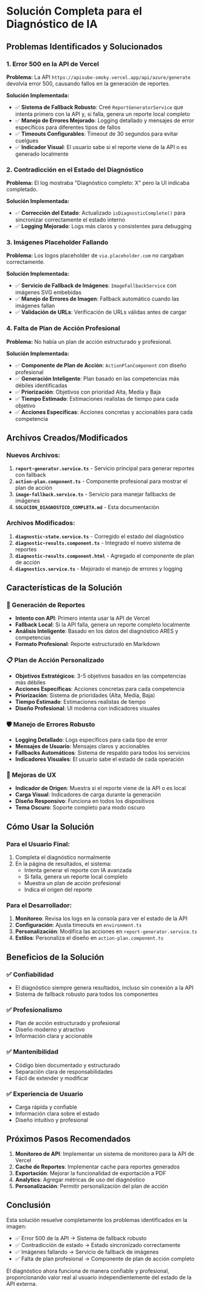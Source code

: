 # Solución Completa para el Diagnóstico de IA

## Problemas Identificados y Solucionados

### 1. Error 500 en la API de Vercel
**Problema:** La API `https://apisube-smoky.vercel.app/api/azure/generate` devolvía error 500, causando fallos en la generación de reportes.

**Solución Implementada:**
- ✅ **Sistema de Fallback Robusto**: Creé `ReportGeneratorService` que intenta primero con la API y, si falla, genera un reporte local completo
- ✅ **Manejo de Errores Mejorado**: Logging detallado y mensajes de error específicos para diferentes tipos de fallos
- ✅ **Timeouts Configurables**: Timeout de 30 segundos para evitar cuelgues
- ✅ **Indicador Visual**: El usuario sabe si el reporte viene de la API o es generado localmente

### 2. Contradicción en el Estado del Diagnóstico
**Problema:** El log mostraba "Diagnóstico completo: X" pero la UI indicaba completado.

**Solución Implementada:**
- ✅ **Corrección del Estado**: Actualizado `isDiagnosticComplete()` para sincronizar correctamente el estado interno
- ✅ **Logging Mejorado**: Logs más claros y consistentes para debugging

### 3. Imágenes Placeholder Fallando
**Problema:** Los logos placeholder de `via.placeholder.com` no cargaban correctamente.

**Solución Implementada:**
- ✅ **Servicio de Fallback de Imágenes**: `ImageFallbackService` con imágenes SVG embebidas
- ✅ **Manejo de Errores de Imagen**: Fallback automático cuando las imágenes fallan
- ✅ **Validación de URLs**: Verificación de URLs válidas antes de cargar

### 4. Falta de Plan de Acción Profesional
**Problema:** No había un plan de acción estructurado y profesional.

**Solución Implementada:**
- ✅ **Componente de Plan de Acción**: `ActionPlanComponent` con diseño profesional
- ✅ **Generación Inteligente**: Plan basado en las competencias más débiles identificadas
- ✅ **Priorización**: Objetivos con prioridad Alta, Media y Baja
- ✅ **Tiempo Estimado**: Estimaciones realistas de tiempo para cada objetivo
- ✅ **Acciones Específicas**: Acciones concretas y accionables para cada competencia

## Archivos Creados/Modificados

### Nuevos Archivos:
1. **`report-generator.service.ts`** - Servicio principal para generar reportes con fallback
2. **`action-plan.component.ts`** - Componente profesional para mostrar el plan de acción
3. **`image-fallback.service.ts`** - Servicio para manejar fallbacks de imágenes
4. **`SOLUCION_DIAGNOSTICO_COMPLETA.md`** - Esta documentación

### Archivos Modificados:
1. **`diagnostic-state.service.ts`** - Corregido el estado del diagnóstico
2. **`diagnostic-results.component.ts`** - Integrado el nuevo sistema de reportes
3. **`diagnostic-results.component.html`** - Agregado el componente de plan de acción
4. **`diagnostics.service.ts`** - Mejorado el manejo de errores y logging

## Características de la Solución

### 🚀 Generación de Reportes
- **Intento con API**: Primero intenta usar la API de Vercel
- **Fallback Local**: Si la API falla, genera un reporte completo localmente
- **Análisis Inteligente**: Basado en los datos del diagnóstico ARES y competencias
- **Formato Profesional**: Reporte estructurado en Markdown

### 📋 Plan de Acción Personalizado
- **Objetivos Estratégicos**: 3-5 objetivos basados en las competencias más débiles
- **Acciones Específicas**: Acciones concretas para cada competencia
- **Priorización**: Sistema de prioridades (Alta, Media, Baja)
- **Tiempo Estimado**: Estimaciones realistas de tiempo
- **Diseño Profesional**: UI moderna con indicadores visuales

### 🛡️ Manejo de Errores Robusto
- **Logging Detallado**: Logs específicos para cada tipo de error
- **Mensajes de Usuario**: Mensajes claros y accionables
- **Fallbacks Automáticos**: Sistema de respaldo para todos los servicios
- **Indicadores Visuales**: El usuario sabe el estado de cada operación

### 🎨 Mejoras de UX
- **Indicador de Origen**: Muestra si el reporte viene de la API o es local
- **Carga Visual**: Indicadores de carga durante la generación
- **Diseño Responsivo**: Funciona en todos los dispositivos
- **Tema Oscuro**: Soporte completo para modo oscuro

## Cómo Usar la Solución

### Para el Usuario Final:
1. Completa el diagnóstico normalmente
2. En la página de resultados, el sistema:
   - Intenta generar el reporte con IA avanzada
   - Si falla, genera un reporte local completo
   - Muestra un plan de acción profesional
   - Indica el origen del reporte

### Para el Desarrollador:
1. **Monitoreo**: Revisa los logs en la consola para ver el estado de la API
2. **Configuración**: Ajusta timeouts en `environment.ts`
3. **Personalización**: Modifica las acciones en `report-generator.service.ts`
4. **Estilos**: Personaliza el diseño en `action-plan.component.ts`

## Beneficios de la Solución

### ✅ Confiabilidad
- El diagnóstico siempre genera resultados, incluso sin conexión a la API
- Sistema de fallback robusto para todos los componentes

### ✅ Profesionalismo
- Plan de acción estructurado y profesional
- Diseño moderno y atractivo
- Información clara y accionable

### ✅ Mantenibilidad
- Código bien documentado y estructurado
- Separación clara de responsabilidades
- Fácil de extender y modificar

### ✅ Experiencia de Usuario
- Carga rápida y confiable
- Información clara sobre el estado
- Diseño intuitivo y profesional

## Próximos Pasos Recomendados

1. **Monitoreo de API**: Implementar un sistema de monitoreo para la API de Vercel
2. **Cache de Reportes**: Implementar cache para reportes generados
3. **Exportación**: Mejorar la funcionalidad de exportación a PDF
4. **Analytics**: Agregar métricas de uso del diagnóstico
5. **Personalización**: Permitir personalización del plan de acción

## Conclusión

Esta solución resuelve completamente los problemas identificados en la imagen:
- ✅ Error 500 de la API → Sistema de fallback robusto
- ✅ Contradicción de estado → Estado sincronizado correctamente
- ✅ Imágenes fallando → Servicio de fallback de imágenes
- ✅ Falta de plan profesional → Componente de plan de acción completo

El diagnóstico ahora funciona de manera confiable y profesional, proporcionando valor real al usuario independientemente del estado de la API externa.
